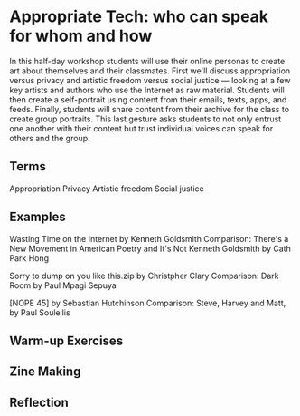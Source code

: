 # Appropriate Tech: who can speak for whom and how

In this half-day workshop students will use their online personas to create art about themselves and their classmates. First we'll discuss appropriation versus privacy and artistic freedom versus social justice — looking at a few key artists and authors who use the Internet as raw material. Students will then create a self-portrait using content from their emails, texts, apps, and feeds. Finally, students will share content from their archive for the class to create group portraits. This last gesture asks students to not only entrust one another with their content but trust individual voices can speak for others and the group. 

## Terms
Appropriation
Privacy
Artistic freedom
Social justice

## Examples
Wasting Time on the Internet by Kenneth Goldsmith
Comparison: There's a New Movement in American Poetry and It's Not Kenneth Goldsmith by Cath Park Hong

Sorry to dump on you like this.zip by Christpher Clary
Comparison: Dark Room by Paul Mpagi Sepuya

[NOPE 45] by Sebastian Hutchinson
Comparison: Steve, Harvey and Matt, by Paul Soulellis

## Warm-up Exercises


## Zine Making


## Reflection
